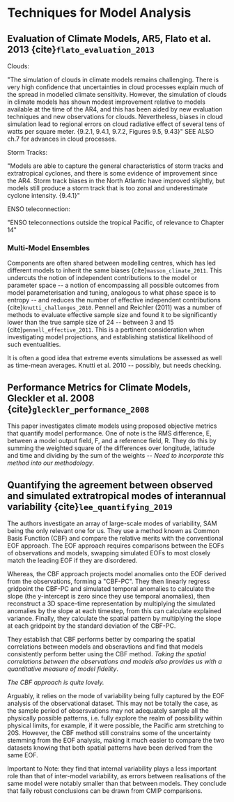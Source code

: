# Techniques for Model Analysis

## Evaluation of Climate Models, AR5, Flato et al. 2013 {cite}`flato_evaluation_2013`

Clouds:

"The simulation of clouds in climate models remains challenging. There is very high confidence that uncertainties in cloud processes explain much of the spread in modelled climate sensitivity. However, the simulation of clouds in climate models has shown modest improvement relative to models available at the time of the AR4, and this has been aided by new evaluation techniques and new observations for clouds. Nevertheless, biases in cloud simulation lead to regional errors on cloud radiative effect of several tens of watts per square meter. {9.2.1, 9.4.1, 9.7.2, Figures 9.5, 9.43}" SEE ALSO ch.7 for advances in cloud processes.

Storm Tracks:

"Models are able to capture the general characteristics of storm tracks and extratropical cyclones, and there is some evidence of improvement since the AR4. Storm track biases in the North Atlantic have improved slightly, but models still produce a storm track that is too zonal and underestimate cyclone intensity. {9.4.1}"

ENSO teleconnection:

"ENSO teleconnections outside the tropical Pacific, of relevance to Chapter 14"


### Multi-Model Ensembles

Components are often shared between modelling centres, which has led different models to inherit the same biases {cite}`masson_climate_2011`. This undercuts the notion of independent contributions to the model or parameter space -- a notion of encompassing all possible outcomes from model parameterisation and tuning, analogous to what phase space is to entropy -- and reduces the number of effective independent contributions {cite}`knutti_challenges_2010`. Pennell and Reichler (2011) was a number of methods to evaluate effective sample size and found it to be significantly lower than the true sample size of 24 -- between 3 and 15 {cite}`pennell_effective_2011`. This is a pertinent consideration when investigating model projections, and establishing statistical likelihood of such eventualities. 


It is often a good idea that extreme events simulations be assessed as well as time-mean averages. Knutti et al. 2010 -- possibly, but needs checking.

## Performance Metrics for Climate Models, Gleckler et al. 2008 {cite}`gleckler_performance_2008`

This paper investigates climate models using proposed objective metrics that quantify model performance. One of note is the RMS difference, E, between a model output field, F, and a reference field, R. They do this by summing the weighted square of the differences over longitude, latitude and time and dividing by the sum of the weights -- _Need to incorporate this method into our methodology_.


## Quantifying the agreement between observed and simulated extratropical modes of interannual variability {cite}`lee_quantifying_2019`

The authors investigate an array of large-scale modes of variability, SAM being the only relevant one for us. They use a method known as Common Basis Function (CBF) and compare the relative merits with the conventional EOF approach. The EOF approach requires comparisons between the EOFs of observations and models, swapping simulated EOFs to most closely match the leading EOF if they are disordered. 

Whereas, the CBF approach projects model anomalies onto the EOF derived from the observations, forming a "CBF-PC". They then linearly regress gridpoint the CBF-PC and simulated temporal anomalies to calculate the slope (the y-intercept is zero since they use temporal anomalies), then reconstruct a 3D space-time representation by multiplying the simulated anomalies by the slope at each timestep, from this can calculate explained variance. Finally, they calculate the spatial pattern by multiplying the slope at each gridpoint by the standard deviation of the CBF-PC.

They establish that CBF performs better by comparing the spatial correlations between models and obseravtions and find that models consistently perform better using the CBF method. _Taking the spatial correlations between the observations and models also provides us with a quantitative measure of model fidelity_.

_The CBF approach is quite lovely._ 

Arguably, it relies on the mode of variability being fully captured by the EOF analysis of the observational dataset. This may not be totally the case, as the sample period of obsersvations may not adequately sample all the physically possible patterns, i.e. fully explore the realm of possibility within physical limits, for example, if it were possible, the Pacific arm stretching to 20S. However, the CBF method still constrains some of the uncertainty stemming from the EOF analysis, making it much easier to compare the two datasets knowing that both spatial patterns have been derived from the same EOF. 

Important to Note: they find that internal variability plays a less important role than that of inter-model variability, as errors between realisations of the same model were notably smaller than that between models. They conclude that faily robust conclusions can be drawn from CMIP comparisons.